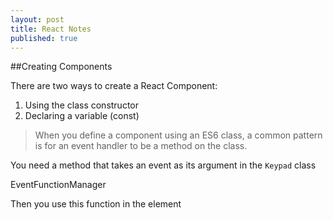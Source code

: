 ```yaml
---
layout: post
title: React Notes
published: true
---
```


##Creating Components

There are two ways to create a React Component:
1. Using the class constructor
2. Declaring a variable (const)

> When you define a component using an ES6 class, a common pattern is for an event handler to be a method on the class.

You need a method that takes an event as its argument in the `Keypad` class

EventFunctionManager

Then you use this function in the element
